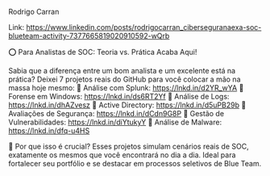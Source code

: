 
Rodrigo Carran

Link: https://www.linkedin.com/posts/rodrigocarran_ciberseguranaexa-soc-blueteam-activity-7377665819020910592-wQrb

⭕ Para Analistas de SOC: Teoria vs. Prática Acaba Aqui!

Sabia que a diferença entre um bom analista e um excelente está na prática? Deixei 7 projetos reais do GitHub para você colocar a mão na massa hoje mesmo:
🔹 Análise com Splunk: https://lnkd.in/d2YR_wYA
🔹 Forense em Windows: https://lnkd.in/ds6RT2Yf
🔹 Análise de Logs: https://lnkd.in/dhAZvesz
🔹 Active Directory: https://lnkd.in/d5uPB29b
🔹 Avaliações de Segurança: https://lnkd.in/dCdn9G8P
🔹 Gestão de Vulnerabilidades: https://lnkd.in/diYtukyY
🔹 Análise de Malware: https://lnkd.in/dfq-u4HS

📌 Por que isso é crucial?
Esses projetos simulam cenários reais de SOC, exatamente os mesmos que você encontrará no dia a dia. Ideal para fortalecer seu portfólio e se destacar em processos seletivos de Blue Team.
